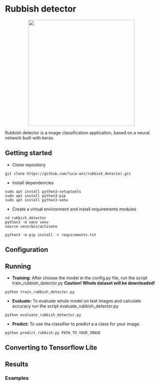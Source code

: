 # Rubbish detector

<p align="center">
  <img width=350px src="https://github.com/luca-ant/WhatsSee/blob/master/static/img/logo.png?raw=true">
</p>
Rubbish detector is a image classification application, based on a neural network built with keras.

## Getting started

* Clone repository
```
git clone https://github.com/luca-ant/rubbish_detector.git
```

* Install dependencies
```
sudo apt install python3-setuptools
sudo apt install python3-pip
sudo apt install python3-venv
```

* Create a virtual environment and install requirements modules
```
cd rubbish_detector
python3 -m venv venv
source venv/bin/activate

python3 -m pip install -r requirements.txt
```

## Configuration


## Running

* **Training:** After choose the model in the config.py file, run the script train_rubbish_detector.py **Caution! Whole dataset will be downloaded!**

```
python train_rubbish_detector.py
```

* **Evaluate:** To evaluate whole model on test images and calculate accuracy run the script evaluate_rubbish_detector.py 

```
python evaluate_rubbish_detector.py
```


* **Predict:** To use tha classifier to predict a a class for your image.

```
python predict_rubbish.py PATH_TO_YOUR_IMAGE 
```


## Converting to Tensorflow Lite




## Results


### Examples


